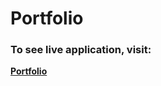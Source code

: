 # Portfolio

### To see live application, visit:

**[Portfolio](https://odasportfolio.netlify.app/)**
